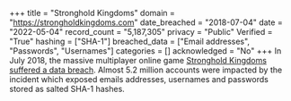 +++
title = "Stronghold Kingdoms"
domain = "https://strongholdkingdoms.com"
date_breached = "2018-07-04"
date = "2022-05-04"
record_count = "5,187,305"
privacy = "Public"
Verified = "True"
hashing = ["SHA-1"]
breached_data = ["Email addresses", "Passwords", "Usernames"]
categories = []
acknowledged = "No"
+++
In July 2018, the massive multiplayer online game <a href="https://techraptor.net/content/roll20-stronghold-kingdoms-subject-security-breach" target="_blank" rel="noopener">Stronghold Kingdoms suffered a data breach</a>. Almost 5.2 million accounts were impacted by the incident which exposed emails addresses, usernames and passwords stored as salted SHA-1 hashes.